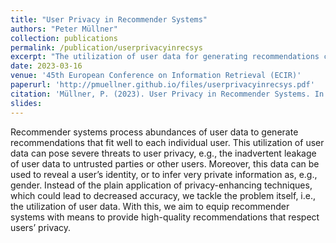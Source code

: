 ```yaml
---
title: "User Privacy in Recommender Systems"
authors: "Peter Müllner"
collection: publications
permalink: /publication/userprivacyinrecsys
excerpt: "The utilization of user data for generating recommendations can pose severe threats to user privacy, e.g., the inadvertent leakage of user data to untrusted parties or other users. Instead of the plain application of privacy-enhancing techniques, which could lead to decreased accuracy, we tackle the problem itself, i.e., the utilization of user data. With this, we aim to equip recommender systems with means to provide high-quality recommendations that respect users’ privacy."
date: 2023-03-16
venue: '45th European Conference on Information Retrieval (ECIR)'
paperurl: 'http://pmuellner.github.io/files/userprivacyinrecsys.pdf'
citation: 'Müllner, P. (2023). User Privacy in Recommender Systems. In Advances in Information Retrieval: 45th European Conference on Information Retrieval, ECIR 2023, Dublin, Ireland, April 2–6, 2023, Proceedings, Part III (pp. 456-461). Cham: Springer Nature Switzerland.'
slides:
---
```


Recommender systems process abundances of user data to generate recommendations that fit well to each individual user. This utilization of user data can pose severe threats to user privacy, e.g., the inadvertent leakage of user data to untrusted parties or other users. Moreover, this data can be used to reveal a user’s identity, or to infer very private information as, e.g., gender. Instead of the plain application of privacy-enhancing techniques, which could lead to decreased accuracy, we tackle the problem itself, i.e., the utilization of user data. With this, we aim to equip recommender systems with means to provide high-quality recommendations that respect users’ privacy.
